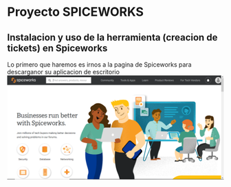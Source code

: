 # Proyecto SPICEWORKS

## Instalacion y uso de la herramienta (creacion de tickets) en Spiceworks

Lo primero que haremos es irnos a la pagina de Spiceworks para descarganor su aplicacion de escritorio
![](images/1.PNG)

